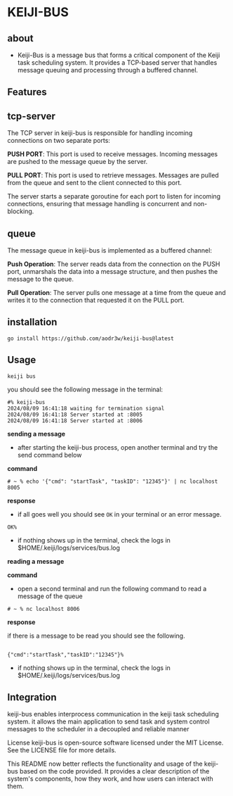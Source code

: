 # KEIJI-BUS

## about

- Keiji-Bus is a message bus that forms a critical component of the Keiji task scheduling system. It provides a TCP-based server that handles message queuing and processing through a buffered channel.

## Features

## tcp-server

The TCP server in keiji-bus is responsible for handling incoming connections on two separate ports:

**PUSH PORT**: This port is used to receive messages. Incoming messages are pushed to the message queue by the server.

**PULL PORT**: This port is used to retrieve messages. Messages are pulled from the queue and sent to the client connected to this port.

The server starts a separate goroutine for each port to listen for incoming connections, ensuring that message handling is concurrent and non-blocking.

## queue

The message queue in keiji-bus is implemented as a buffered channel:

**Push Operation**: The server reads data from the connection on the PUSH port, unmarshals the data into a message structure, and then pushes the message to the queue.

**Pull Operation**: The server pulls one message at a time from the queue and writes it to the connection that requested it on the PULL port.

## installation

`go install https://github.com/aodr3w/keiji-bus@latest`

## Usage

`keiji bus`

you should see the following message in the terminal:

```
#% keiji-bus
2024/08/09 16:41:18 waiting for termination signal
2024/08/09 16:41:18 Server started at :8005
2024/08/09 16:41:18 Server started at :8006

```
**sending a message**

- after starting the keiji-bus process, open another terminal and try the send command below

**command**

```
# ~ % echo '{"cmd": "startTask", "taskID": "12345"}' | nc localhost 8005
```   
**response**

- if all goes well you should see `OK` in your terminal or an error message. 

```
OK%

```
- if nothing shows up in the terminal, check the logs in $HOME/.keiji/logs/services/bus.log

**reading a message**

**command**

- open a second terminal and run the following command to read a message of the queue

```
# ~ % nc localhost 8006 
```

**response**

if there is a message to be read you should see the following.

```

{"cmd":"startTask","taskID":"12345"}%

```

- if nothing shows up in the terminal, check the logs in $HOME/.keiji/logs/services/bus.log

## Integration

keiji-bus enables interprocess communication in the keiji task scheduling system. it allows the main application to send task and system control messages to the scheduler in a decoupled and reliable manner

License
keiji-bus is open-source software licensed under the MIT License. See the LICENSE file for more details.

This README now better reflects the functionality and usage of the keiji-bus based on the code provided. It provides a clear description of the system's components, how they work, and how users can interact with them.